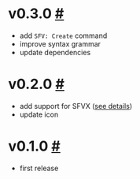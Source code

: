 # v0.3.0 [#](https://github.com/idleberg/vscode-sfv/releases/tag/0.3.0)

- add `SFV: Create` command
- improve syntax grammar
- update dependencies

# v0.2.0 [#](https://github.com/idleberg/vscode-sfv/releases/tag/0.2.0)

- add support for SFVX ([see details](https://github.com/idleberg/node-sfv-cli))
- update icon

# v0.1.0 [#](https://github.com/idleberg/vscode-sfv/releases/tag/0.1.0)

- first release

